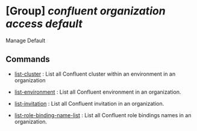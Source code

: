 # [Group] _confluent organization access default_

Manage Default

## Commands

- [list-cluster](/Commands/confluent/organization/access/default/_list-cluster.md)
: List all Confluent cluster within an environment in an organization

- [list-environment](/Commands/confluent/organization/access/default/_list-environment.md)
: List all Confluent environment in an organization.

- [list-invitation](/Commands/confluent/organization/access/default/_list-invitation.md)
: List all Confluent invitation in an organization.

- [list-role-binding-name-list](/Commands/confluent/organization/access/default/_list-role-binding-name-list.md)
: List all Confluent role bindings names in an organization.
